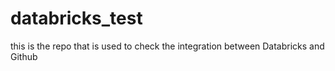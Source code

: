 # databricks_test
this is the repo that is used to check the integration between Databricks and Github